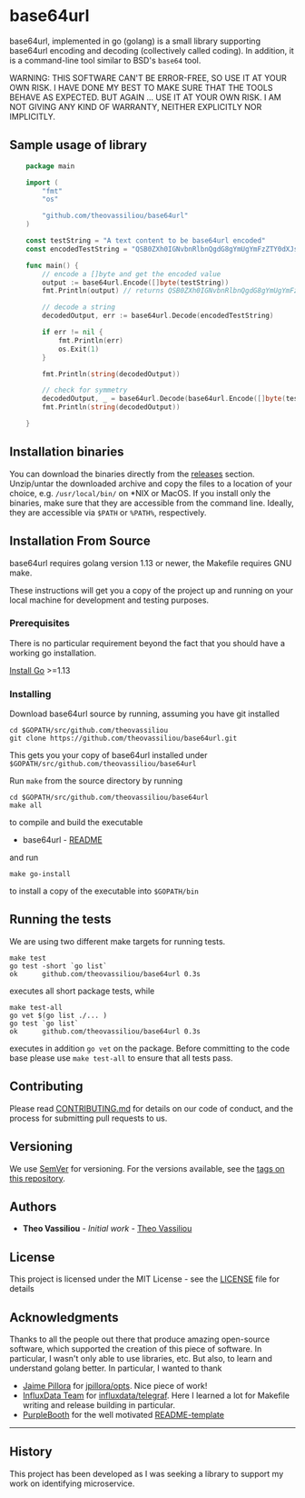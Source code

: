 # base64url

base64url, implemented in go (golang) is a small library supporting base64url encoding and decoding (collectively called coding). In addition,
it is a command-line tool similar to BSD's `base64` tool.

WARNING: THIS SOFTWARE CAN'T BE ERROR-FREE, SO USE IT AT YOUR OWN RISK. I HAVE DONE MY BEST TO MAKE SURE THAT THE TOOLS BEHAVE AS EXPECTED. BUT AGAIN ... USE IT AT YOUR OWN RISK. I AM NOT GIVING ANY KIND OF WARRANTY, NEITHER EXPLICITLY NOR IMPLICITLY.

## Sample usage of library

```go
    package main

    import (
        "fmt"
        "os"

        "github.com/theovassiliou/base64url"
    )

    const testString = "A text content to be base64url encoded"
    const encodedTestString = "QSB0ZXh0IGNvbnRlbnQgdG8gYmUgYmFzZTY0dXJsIGVuY29kZWQ"

    func main() {
        // encode a []byte and get the encoded value
        output := base64url.Encode([]byte(testString))
        fmt.Println(output) // returns QSB0ZXh0IGNvbnRlbnQgdG8gYmUgYmFzZTY0dXJsIGVuY29kZWQ

        // decode a string
        decodedOutput, err := base64url.Decode(encodedTestString)

        if err != nil {
            fmt.Println(err)
            os.Exit(1)
        }

        fmt.Println(string(decodedOutput))

        // check for symmetry
        decodedOutput, _ = base64url.Decode(base64url.Encode([]byte(testString)))
        fmt.Println(string(decodedOutput))

    }
```

## Installation binaries

You can download the binaries directly from the [releases](https://github.com/theovassiliou/base64url/releases) section.  Unzip/untar the downloaded archive and copy the files to a location of your choice, e.g. `/usr/local/bin/` on *NIX or MacOS. If you install only the binaries, make sure that they are accessible from the command line. Ideally, they are accessible via `$PATH` or `%PATH%`, respectively.

## Installation From Source

base64url requires golang version 1.13 or newer, the Makefile requires GNU make.

These instructions will get you a copy of the project up and running on your local machine for development and testing purposes.

### Prerequisites

There is no particular requirement beyond the fact that you should have a working go installation.

[Install Go](https://golang.org/doc/install) >=1.13

### Installing

Download base64url source by running, assuming you have git installed

```shell
cd $GOPATH/src/github.com/theovassiliou
git clone https://github.com/theovassiliou/base64url.git
```

This gets you your copy of base64url installed under
`$GOPATH/src/github.com/theovassiliou/base64url`

Run `make` from the source directory by running

```shell
cd $GOPATH/src/github.com/theovassiliou/base64url
make all
```

to compile and build the executable

* base64url - [README](cmd/base64url/README.md)

and run

```shell
make go-install
```

to install a copy of the executable into `$GOPATH/bin`

## Running the tests

We are using two different make targets for running tests.

```shell
make test
go test -short `go list`
ok      github.com/theovassiliou/base64url 0.3s
```

executes all short package tests, while

```shell
make test-all
go vet $(go list ./... )
go test `go list`
ok      github.com/theovassiliou/base64url 0.3s
```

executes in addition `go vet` on the package. Before committing to the code base please use `make test-all` to ensure that all tests pass.

## Contributing

Please read [CONTRIBUTING.md](https://gist.github.com/PurpleBooth/b24679402957c63ec426) for details on our code of conduct, and the process for submitting pull requests to us.

## Versioning

We use [SemVer](http://semver.org/) for versioning. For the versions available, see the [tags on this repository](https://github.com/theovassiliou/base64url/tags).

## Authors

* **Theo Vassiliou** - *Initial work* - [Theo Vassiliou](https://github.com/theovassiliou)

## License

This project is licensed under the MIT License - see the [LICENSE](LICENSE) file for details

## Acknowledgments

Thanks to all the people out there that produce amazing open-source software, which supported the creation of this piece of software. In particular, I wasn't only able to use libraries, etc. But also, to learn and understand golang better. In particular, I wanted to thank

* [Jaime Pillora](https://github.com/jpillora) for [jpillora/opts](https://github.com/jpillora/opts). Nice piece of work!
* [InfluxData Team](https://github.com/influxdata) for [influxdata/telegraf](https://github.com/influxdata/telegraf). Here I learned a lot for Makefile writing and release building in particular.
* [PurpleBooth](https://gist.github.com/PurpleBooth) for the well motivated [README-template](https://gist.github.com/PurpleBooth/109311bb0361f32d87a2)

***

## History

This project has been developed as I was seeking a library to support my work on identifying microservice.
